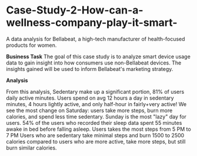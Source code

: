 # Case-Study-2-How-can-a-wellness-company-play-it-smart-
A data analysis for Bellabeat, a high-tech manufacturer of health-focused products for women.

<b>Business Task</b>
The goal of this case study is to analyze smart device usage data to gain insight into how consumers use non-Bellabeat devices. The insights gained will be used to inform Bellabeat's marketing strategy.

<b>Analysis</b>

From this analysis, Sedentary make up a significant portion, 81% of users daily active minutes. Users spend on avg 12 hours a day in sedentary minutes, 4 hours lightly active, and only half-hour in fairly+very active!
We see the most change on Saturday: users take more steps, burn more calories, and spend less time sedentary. Sunday is the most "lazy" day for users.
54% of the users who recorded their sleep data spent 55 minutes awake in bed before falling asleep.
Users takes the most steps from 5 PM to 7 PM Users who are sedentary take minimal steps and burn 1500 to 2500 calories compared to users who are more active, take more steps, but still burn similar calories.

